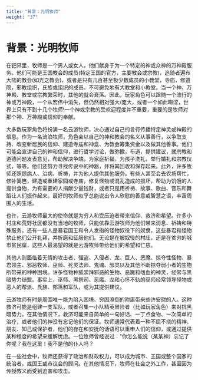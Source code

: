 ```yaml
---
title: "背景：光明牧师"
weight: "37"
---
```

# 背景：光明牧师

在钯界里，牧师是一个男人或女人，他们献身于为一个特定的神或众神的万神殿服务。他们可能是王国教会的成员(特定王国的官方，主要教会或宗教)，追随者遍布大陆的教会(如光之教会)，或者是只有几百甚至极少数成员的小教堂，寺庙，修道院，邪教组织，氏族或组织的成员。不可避免地有大教堂和小教堂。当一个神、万神殿、教堂或宗教繁荣时，其他的就会衰落。因此，玩家角色可以跟随一个流行的神或万神殿，一个从宏伟中消失，但仍然相对强大/庞大，或者一个如此晦涩，世界上只有不到十几个牧师!一个神或宗教的受欢迎程度并不重要，重要的是牧师对那个神、万神殿或信仰的奉献。

大多数玩家角色将扮演一名云游牧师，决心通过自己的言行传播特定神灵或神殿的信息。作为一名流浪牧师，角色会以自己的神和教会的名义从事善行，以争取支持、改变新居民的信仰、建造寺庙和神龛、为教会筹集资金以及做其他善事。他们可能会宣讲自己的神和信仰，进行哲学讨论，做弥撒，布道，提供建议，就宗教和道德问题发表意见，帮助解决争端，为家庭祈福，为孩子洗礼，举行婚礼和宗教仪式，等等。他们还努力寻找传说中的神器，并将其回收和保存起来。此外，许多牧师还照顾病人、治病、祈祷，并为他人提供其他服务。有些人甚至会去农场帮忙，修补篱笆，建造或重建家园或寺庙，修复怪物或混乱造成的损坏，帮助为饥饿的人提供食物，为有需要的人捐献少量钱财，或者只是用祈祷、故事、歌曲、音乐和舞蹈让人们振作起来。最好的牧师似乎总能说出令人欣慰的善意或智慧之语，丰富周围人的生活。

也许，云游牧师最大的使命就是为穷人和受压迫者带来信仰、救济和希望。许多小村庄和荒野社区都没有当地的牧师，只能依靠云游牧师为他们带来消息、祈祷和特殊服务。还有一些人是暴君国王和令人发指的怪物奴役下的奴隶，这些暴君和怪物禁止他们公开礼拜，并折磨和征服他们。无论是在被奴役的村庄，还是在贫穷的城市贫民窟，这些人最渴望的就是云游牧师带给他们的希望和仁慈。

其他人则面临着无情的攻击者、强盗、入侵者、龙、巨人、恶魔、掠夺性怪物、暴君领主、邪恶牧师、巫师、死灵法师、鬼魂、邪灵以及其他不断掠夺弱小者的生物所带来的种种困境。许多怪物种族崇拜邪恶的生物、恶魔和嗜血的神灵，经常与黑暗势力结盟。事实上，巫师、黑祭司、恶魔、龙和心怀不轨的巫师经常领导怪物或恶人的帮派、氏族、部落和军队，或为其提供建议。

云游牧师有时是周围唯一能为陷入困境、穷困潦倒的附庸带来些许安慰的人。这种救济可能是组建一支军队，或者召集一小队精英冒险者（比如玩家角色）来对抗黑暗势力。在其他情况下，救济可能来自简单的一句好话、一丁点食物、一次简单的治疗，或者他们的神没有忘记他们的保证。牧师通常代表着一种不屈不挠的精神、朋友、知己或保护者，他们的存在和安抚的话语可以重申人们的信仰，或通过提供某种程度的希望来缓解忧虑。一位牧师曾经说过："你怎么能说（某某神）忘记了你呢？我在这里！我不是他的仆人吗？

在一些社会中，牧师还获得了政治和财政权力，可以成为城市、王国或整个国家的统治者，或国王或市议会的顾问。在其他情况下，牧师在社会之外工作，甚至因为传授教义而受到迫害和攻击。
